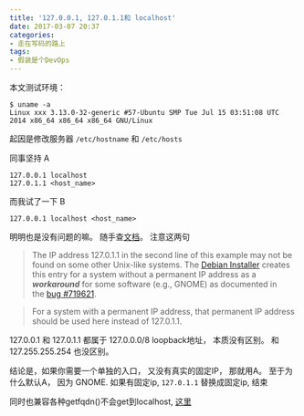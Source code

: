 ```yaml
---
title: '127.0.0.1, 127.0.1.1和 localhost'
date: 2017-03-07 20:37
categories:
- 走在写码的路上
tags:
- 假装是个DevOps
---
```


本文测试环境：
```shell
$ uname -a
Linux xxx 3.13.0-32-generic #57-Ubuntu SMP Tue Jul 15 03:51:08 UTC 2014 x86_64 x86_64 x86_64 GNU/Linux
```


起因是修改服务器 `/etc/hostname` 和 `/etc/hosts`

同事坚持 A
```
127.0.0.1 localhost
127.0.1.1 <host_name>
```
而我试了一下 B
```
127.0.0.1 localhost <host_name>
```
明明也是没有问题的嘛。 随手查[文档](http://www.debian.org/doc/manuals/debian-reference/ch05.en.html#_the_hostname_resolution)。 注意这两句

>The IP address 127.0.1.1 in the second line of this example may not be found on some other Unix-like systems. The [Debian Installer](http://en.wikipedia.org/wiki/Debian-Installer) creates this entry for a system without a permanent IP address as a ***workaround*** for some software (e.g., GNOME) as documented in the [bug #719621](http://bugs.debian.org/719621).

>For a system with a permanent IP address, that permanent IP address should be used here instead of 127.0.1.1.


127.0.0.1 和 127.0.1.1 都属于 127.0.0.0/8  loopback地址， 本质没有区别。 和127.255.255.254 也没区别。

结论是，如果你需要一个单独的入口， 又没有真实的固定IP， 那就用A。 至于为什么默认A， 因为 GNOME.
如果有固定ip, `127.0.1.1` 替换成固定ip, 结束

同时也兼容各种getfqdn()不会get到localhost, [这里](https://onebitbug.me/2014/06/25/settings-fqdn-in-linux/)